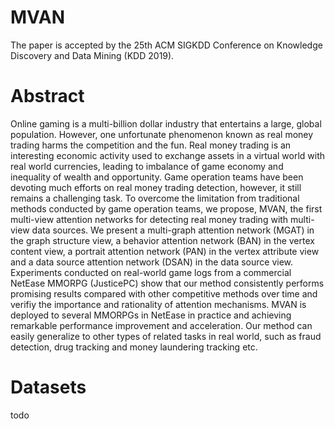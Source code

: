 # MVAN
The paper is accepted by the 25th ACM SIGKDD Conference on Knowledge Discovery and Data Mining (KDD 2019).

# Abstract
Online gaming is a multi-billion dollar industry that entertains a large, global population. However, one unfortunate phenomenon known as real money trading harms the competition and the fun. Real money trading is an interesting economic activity used to exchange assets in a virtual world with real world currencies, leading to imbalance of game economy and inequality of wealth and opportunity. Game operation teams have been devoting much efforts on real money trading detection, however, it still remains a challenging task. To overcome the limitation from traditional methods conducted by game operation teams, we propose, MVAN, the first multi-view attention networks for detecting real money trading with multi-view data sources. We present a multi-graph attention network (MGAT) in the graph structure view, a behavior attention network (BAN) in the vertex content view, a portrait attention network (PAN) in the vertex attribute view and a data source attention network (DSAN) in the data source view. Experiments conducted on real-world game logs from a commercial NetEase MMORPG (JusticePC) show that our method consistently performs promising results compared with other competitive methods over time and verifiy the importance and rationality of attention mechanisms. MVAN is deployed to several MMORPGs in NetEase in practice and achieving remarkable performance improvement and acceleration. Our method can easily generalize to other types of related tasks in real world, such as fraud detection, drug tracking and money laundering tracking etc.

# Datasets
todo